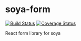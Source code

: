# soya-form
[![Build Status](https://travis-ci.org/traveloka/soya-form.svg?branch=master)](https://travis-ci.org/traveloka/soya-form)
[![Coverage Status](https://coveralls.io/repos/github/traveloka/soya-form/badge.svg?branch=master)](https://coveralls.io/github/traveloka/soya-form?branch=master)

React form library for soya
